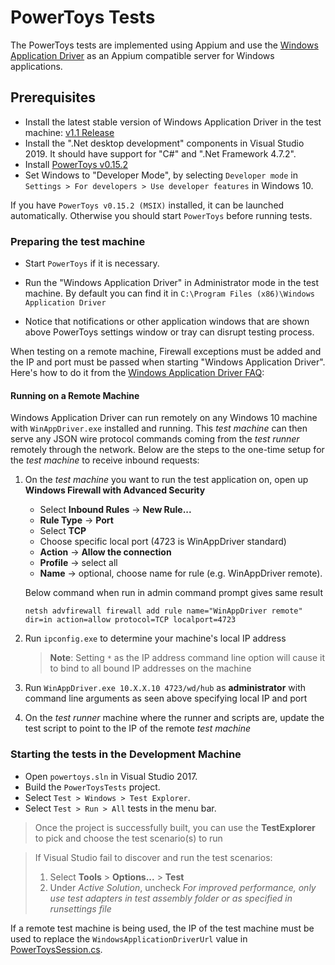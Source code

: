 # PowerToys Tests

The PowerToys tests are implemented using Appium and use the [Windows Application Driver](https://github.com/microsoft/WinAppDriver) as an Appium compatible server for Windows applications.

## Prerequisites
  - Install the latest stable version of Windows Application Driver in the test machine: [v1.1 Release](https://github.com/microsoft/WinAppDriver/releases/tag/v1.1)
  - Install the ".Net desktop development" components in Visual Studio 2019. It should have support for "C#" and ".Net Framework 4.7.2".
  - Install [PowerToys v0.15.2](https://github.com/microsoft/PowerToys/releases/download/v0.15.2/PowerToysSetup-0.15.2-x64.msix)
  - Set Windows to "Developer Mode", by selecting `Developer mode` in `Settings > For developers > Use developer features` in Windows 10.

If you have `PowerToys v0.15.2 (MSIX)` installed, it can be launched automatically. Otherwise you should start `PowerToys` before running tests. 

### Preparing the test machine
  - Start `PowerToys` if it is necessary.
  - Run the "Windows Application Driver" in Administrator mode in the test machine. By default you can find it in `C:\Program Files (x86)\Windows Application Driver`

  - Notice that notifications or other application windows that are shown above PowerToys settings window or tray can disrupt testing process.

When testing on a remote machine, Firewall exceptions must be added and the IP and port must be passed when starting "Windows Application Driver". Here's how to do it from the [Windows Application Driver FAQ](https://github.com/microsoft/WinAppDriver/wiki/Frequently-Asked-Questions#running-on-a-remote-machine):

#### Running on a Remote Machine

Windows Application Driver can run remotely on any Windows 10 machine with `WinAppDriver.exe` installed and running. This *test machine* can then serve any JSON wire protocol commands coming from the *test runner* remotely through the network. Below are the steps to the one-time setup for the *test machine* to receive inbound requests:

1. On the *test machine* you want to run the test application on, open up **Windows Firewall with Advanced Security**
   - Select **Inbound Rules** -> **New Rule...**
   - **Rule Type** -> **Port**
   - Select **TCP**
   - Choose specific local port (4723 is WinAppDriver standard)
   - **Action** -> **Allow the connection**
   - **Profile** -> select all
   - **Name** -> optional, choose name for rule (e.g. WinAppDriver remote).

   Below command when run in admin command prompt gives same result
   ```shell
   netsh advfirewall firewall add rule name="WinAppDriver remote" dir=in action=allow protocol=TCP localport=4723
   ```

2. Run `ipconfig.exe` to determine your machine's local IP address
   > **Note**: Setting `*` as the IP address command line option will cause it to bind to all bound IP addresses on the machine
3. Run `WinAppDriver.exe 10.X.X.10 4723/wd/hub` as **administrator** with command line arguments as seen above specifying local IP and port
4. On the *test runner* machine where the runner and scripts are, update the test script to point to the IP of the remote *test machine*

### Starting the tests in the Development Machine
  - Open `powertoys.sln` in Visual Studio 2017.
  - Build the `PowerToysTests` project.
  - Select `Test > Windows > Test Explorer`.
  - Select `Test > Run > All` tests in the menu bar.

> Once the project is successfully built, you can use the **TestExplorer** to pick and choose the test scenario(s) to run

> If Visual Studio fail to discover and run the test scenarios:
> 1. Select **Tools** > **Options...** > **Test**
> 2. Under *Active Solution*, uncheck *For improved performance, only use test adapters in test assembly folder or as specified in runsettings file*

If a remote test machine is being used, the IP of the test machine must be used to replace the `WindowsApplicationDriverUrl` value in [PowerToysSession.cs](PowerToysSession.cs).
